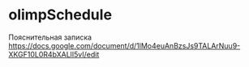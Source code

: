 # olimpSchedule
Пояснительная записка
https://docs.google.com/document/d/1lMo4euAnBzsJs9TALArNuu9-XKGF10L0R4bXALlI5vI/edit 
